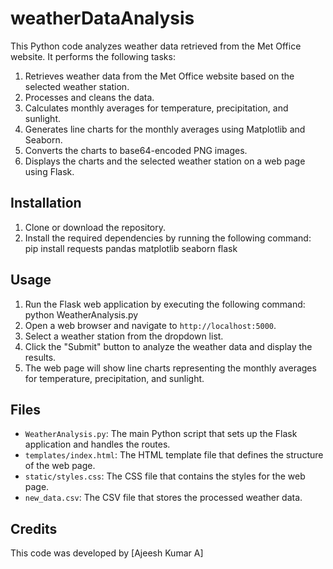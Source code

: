# weatherDataAnalysis
This Python code analyzes weather data retrieved from the Met Office website. It performs the following tasks:

1. Retrieves weather data from the Met Office website based on the selected weather station.
2. Processes and cleans the data.
3. Calculates monthly averages for temperature, precipitation, and sunlight.
4. Generates line charts for the monthly averages using Matplotlib and Seaborn.
5. Converts the charts to base64-encoded PNG images.
6. Displays the charts and the selected weather station on a web page using Flask.

## Installation

1. Clone or download the repository.
2. Install the required dependencies by running the following command:
    pip install requests pandas matplotlib seaborn flask
## Usage

1. Run the Flask web application by executing the following command:
  python WeatherAnalysis.py
2. Open a web browser and navigate to `http://localhost:5000`.
3. Select a weather station from the dropdown list.
4. Click the "Submit" button to analyze the weather data and display the results.
5. The web page will show line charts representing the monthly averages for temperature, precipitation, and sunlight.

## Files

- `WeatherAnalysis.py`: The main Python script that sets up the Flask application and handles the routes.
- `templates/index.html`: The HTML template file that defines the structure of the web page.
- `static/styles.css`: The CSS file that contains the styles for the web page.
- `new_data.csv`: The CSV file that stores the processed weather data.

## Credits

This code was developed by [Ajeesh Kumar A]
